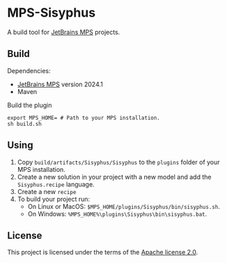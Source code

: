 # MPS-Sisyphus

A build tool for [JetBrains MPS](https://www.jetbrains.com/mps/) projects.

## Build

Dependencies:

* [JetBrains MPS](https://www.jetbrains.com/mps/) version 2024.1
* Maven

Build the plugin

```shell
export MPS_HOME= # Path to your MPS installation.
sh build.sh
```

## Using

1. Copy `build/artifacts/Sisyphus/Sisyphus` to the `plugins` folder of your MPS installation.
2. Create a new solution in your project with a new model and add the `Sisyphus.recipe` language.
3. Create a new `recipe`
4. To build your project run:
    * On Linux or MacOS: `$MPS_HOME/plugins/Sisyphus/bin/sisyphus.sh`.
    * On Windows: `%MPS_HOME%\plugins\Sisyphus\bin\sisyphus.bat`.

## License

This project is licensed under the terms of the [Apache license 2.0](LICENSE).
